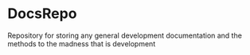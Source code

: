 # DocsRepo
Repository for storing any general development documentation and the methods to the madness that is development
